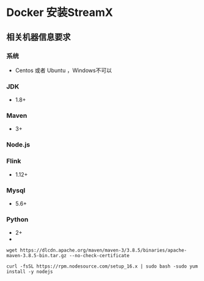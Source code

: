 # Docker 安装StreamX

## 相关机器信息要求

### 系统

* Centos 或者 Ubuntu ，Windows不可以

### JDK

* 1.8+

### Maven

* 3+

### Node.js 

### Flink

* 1.12+

### Mysql

* 5.6+

### Python

* 2+
* 





```shell
wget https://dlcdn.apache.org/maven/maven-3/3.8.5/binaries/apache-maven-3.8.5-bin.tar.gz --no-check-certificate
```

```shell
curl -fsSL https://rpm.nodesource.com/setup_16.x | sudo bash -sudo yum install -y nodejs
```



